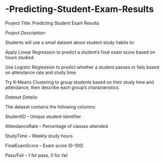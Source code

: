 # -Predicting-Student-Exam-Results
 Project Title: Predicting Student Exam Results 
 
*Project Description:* 

Students will use a small dataset about student study habits to: 

Apply Linear Regression to predict a student’s final exam score based on hours studied. 

Use Logistic Regression to predict whether a student passes or fails based on attendance rate and study time. 

Try K-Means Clustering to group students based on their study time and attendance, then describe each group’s characteristics. 


*Dataset Details:* 

The dataset contains the following columns: 

StudentID – Unique student identifier 

AttendanceRate – Percentage of classes attended 

StudyTime – Weekly study hours 

FinalExamScore – Exam score (0-100) 


Pass/Fail – 1 for pass, 0 for fail 





